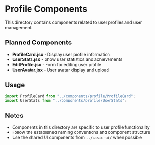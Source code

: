 # Profile Components

This directory contains components related to user profiles and user management.

## Planned Components

- **ProfileCard.jsx** - Display user profile information
- **UserStats.jsx** - Show user statistics and achievements
- **EditProfile.jsx** - Form for editing user profile
- **UserAvatar.jsx** - User avatar display and upload

## Usage

```jsx
import ProfileCard from "../components/profile/ProfileCard";
import UserStats from "../components/profile/UserStats";
```

## Notes

- Components in this directory are specific to user profile functionality
- Follow the established naming conventions and component structure
- Use the shared UI components from `../basic-ui/` when possible
